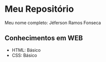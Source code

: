 # Meu Repositório  

Meu nome completo: Jéferson Ramos Fonseca 

## Conhecimentos em WEB  
- HTML: Básico
- CSS: Básico  

